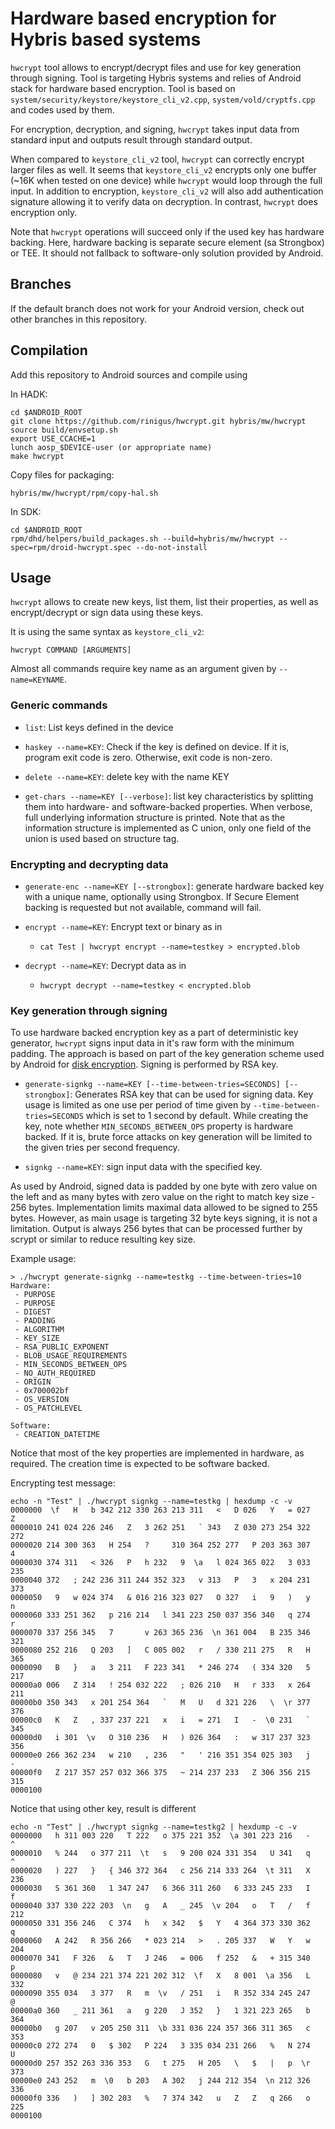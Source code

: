 # Hardware based encryption for Hybris based systems

`hwcrypt` tool allows to encrypt/decrypt files and use for key
generation through signing. Tool is targeting Hybris systems and
relies of Android stack for hardware based encryption. Tool is based
on `system/security/keystore/keystore_cli_v2.cpp`,
`system/vold/cryptfs.cpp` and codes used by them.

For encryption, decryption, and signing, `hwcrypt` takes input data
from standard input and outputs result through standard output.

When compared to `keystore_cli_v2` tool, `hwcrypt` can correctly
encrypt larger files as well. It seems that `keystore_cli_v2` encrypts
only one buffer (~16K when tested on one device) while `hwcrypt` would
loop through the full input. In addition to encryption,
`keystore_cli_v2` will also add authentication signature allowing it
to verify data on decryption. In contrast, `hwcrypt` does encryption
only.

Note that `hwcrypt` operations will succeed only if the used key has
hardware backing. Here, hardware backing is separate secure element
(sa Strongbox) or TEE. It should not fallback to software-only
solution provided by Android.

## Branches

If the default branch does not work for your Android version, check out
other branches in this repository.

## Compilation

Add this repository to Android sources and compile using

In HADK:

```Shell
cd $ANDROID_ROOT
git clone https://github.com/rinigus/hwcrypt.git hybris/mw/hwcrypt
source build/envsetup.sh
export USE_CCACHE=1
lunch aosp_$DEVICE-user (or appropriate name)
make hwcrypt
```

Copy files for packaging:
```
hybris/mw/hwcrypt/rpm/copy-hal.sh
```

In SDK:
```
cd $ANDROID_ROOT
rpm/dhd/helpers/build_packages.sh --build=hybris/mw/hwcrypt --spec=rpm/droid-hwcrypt.spec --do-not-install
```

## Usage

`hwcrypt` allows to create new keys, list them, list their properties,
as well as encrypt/decrypt or sign data using these keys.

It is using the same syntax as `keystore_cli_v2`:
```
hwcrypt COMMAND [ARGUMENTS]
```

Almost all commands require key name as an argument given by
`--name=KEYNAME`.

### Generic commands

- `list`: List keys defined in the device

- `haskey --name=KEY`: Check if the key is defined on device. If it
  is, program exit code is zero. Otherwise, exit code is non-zero.

- `delete --name=KEY`: delete key with the name KEY

- `get-chars --name=KEY [--verbose]`: list key characteristics by
  splitting them into hardware- and software-backed properties. When
  verbose, full underlying information structure is printed. Note that
  as the information structure is implemented as C union, only one
  field of the union is used based on structure tag.


### Encrypting and decrypting data

- `generate-enc --name=KEY [--strongbox]`: generate hardware backed
  key with a unique name, optionally using Strongbox. If Secure
  Element backing is requested but not available, command will fail.

- `encrypt --name=KEY`: Encrypt text or binary as in
  - `cat Test | hwcrypt encrypt --name=testkey > encrypted.blob`

- `decrypt --name=KEY`: Decrypt data as in
  - `hwcrypt decrypt --name=testkey < encrypted.blob`


### Key generation through signing

To use hardware backed encryption key as a part of deterministic key
generator, `hwcrypt` signs input data in it's raw form with the
minimum padding. The approach is based on part of the key generation
scheme used by Android for [disk
encryption](https://source.android.com/security/encryption/full-disk#storing_the_encrypted_key). Signing is performed by RSA key.

- `generate-signkg --name=KEY [--time-between-tries=SECONDS]
  [--strongbox]`: Generates RSA key that can be used for signing
  data. Key usage is limited as one use per period of time given by
  `--time-between-tries=SECONDS` which is set to 1 second by
  default. While creating the key, note whether
  `MIN_SECONDS_BETWEEN_OPS` property is hardware backed. If it is,
  brute force attacks on key generation will be limited to the given
  tries per second frequency.

- `signkg --name=KEY`: sign input data with the specified key.

As used by Android, signed data is padded by one byte with zero value
on the left and as many bytes with zero value on the right to match
key size - 256 bytes. Implementation limits maximal data allowed to be
signed to 255 bytes. However, as main usage is targeting 32 byte keys
signing, it is not a limitation. Output is always 256 bytes that can
be processed further by scrypt or similar to reduce resulting key
size.

Example usage:

```Shell
> ./hwcrypt generate-signkg --name=testkg --time-between-tries=10
Hardware:
 - PURPOSE
 - PURPOSE
 - DIGEST
 - PADDING
 - ALGORITHM
 - KEY_SIZE
 - RSA_PUBLIC_EXPONENT
 - BLOB_USAGE_REQUIREMENTS
 - MIN_SECONDS_BETWEEN_OPS
 - NO_AUTH_REQUIRED
 - ORIGIN
 - 0x700002bf
 - OS_VERSION
 - OS_PATCHLEVEL

Software:
 - CREATION_DATETIME
```

Notice that most of the key properties are implemented in hardware, as
required. The creation time is expected to be software backed.


Encrypting test message:

```
echo -n "Test" | ./hwcrypt signkg --name=testkg | hexdump -c -v
0000000  \f   H   b 342 212 330 263 213 311   <   D 026   Y   = 027   Z
0000010 241 024 226 246   Z   3 262 251   ` 343   Z 030 273 254 322 272
0000020 214 300 363   H 254   ?     310 364 252 277   P 203 363 307   4
0000030 374 311   < 326   P   h 232   9  \a   l 024 365 022   3 033 235
0000040 372   ; 242 236 311 244 352 323   v 313   P   3   x 204 231 373
0000050   9   w 024 374   & 016 216 323 027   O 327   i   9   )   y   n
0000060 333 251 362   p 216 214   l 341 223 250 037 356 340   q 274   r
0000070 337 256 345   7       v 263 365 236  \n 361 004   B 235 346 321
0000080 252 216   Q 203   ]   C 005 002   r   / 330 211 275   R   H 365
0000090   B   }   a   3 211   F 223 341   * 246 274   ( 334 320   5 217
00000a0 006   Z 314   ! 254 032 222   ; 026 210   H   r 333   x 264 211
00000b0 350 343   x 201 254 364   `   M   U   d 321 226   \  \r 377 376
00000c0   K   Z   , 337 237 221   x   i   = 271   I   -  \0 231   ` 345
00000d0   i 301  \v   O 310 236   H   ) 026 364   :   w 317 237 323 356
00000e0 266 362 234   w 210   , 236   "   ' 216 351 354 025 303   j   -
00000f0   Z 217 357 257 032 366 375   ~ 214 237 233   Z 306 356 215 315
0000100
```

Notice that using other key, result is different
```
echo -n "Test" | ./hwcrypt signkg --name=testkg2 | hexdump -c -v
0000000   h 311 003 220   T 222   o 375 221 352  \a 301 223 216   -   ^
0000010   % 244   o 377 211  \t   s   9 200 024 331 354   U 341   q   ^
0000020   ) 227   }   { 346 372 364   c 256 214 333 264  \t 311   X 236
0000030   S 361 360   1 347 247   6 366 311 260   6 333 245 233   I   f
0000040 337 330 222 203  \n   g   A   _ 245  \v 204   o   T   /   f 212
0000050 331 356 246   C 374   h   x 342   $   Y   4 364 373 330 362   q
0000060   A 242   R 356 266   * 023 214   >   . 205 337   W   Y   w 204
0000070 341   F 326   &   T   J 246   = 006   f 252   &   + 315 340   p
0000080   v   @ 234 221 374 221 202 312  \f   X   8 001  \a 356   L 332
0000090 355 034   3 377   R   m  \v   / 251   i   R 352 334 245 247   @
00000a0 360   _ 211 361   a   g 220   J 352   }   1 321 223 265   b 364
00000b0   g 207   v 205 250 311  \b 331 036 224 357 366 311 365   c 353
00000c0 272 274   0   $ 302   P 224   3 335 034 231 266   %   N 274   U
00000d0 257 352 263 336 353   G   t 275   H 205   \   $   |   p  \r 373
00000e0 243 252   m  \0   b 203   A 302   j 244 212 354  \n 212 326 336
00000f0 336   )   ] 302 203   %   7 374 342   u   Z   Z   q 266   o 225
0000100
```
